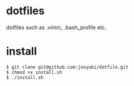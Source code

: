 # dotfiles
dotfiles such as .vimrc, .bash_profile etc.

# install
`$ git clone git@github.com:joxyuki/dotfile.git`  
`$ chmod +x install.sh`  
`$ ./install.sh`  

